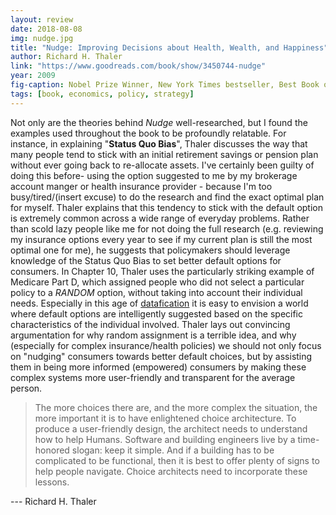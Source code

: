 ```yaml
---
layout: review
date: 2018-08-08
img: nudge.jpg
title: "Nudge: Improving Decisions about Health, Wealth, and Happiness"
author: Richard H. Thaler
link: "https://www.goodreads.com/book/show/3450744-nudge"
year: 2009
fig-caption: Nobel Prize Winner, New York Times bestseller, Best Book of the Year by The Economist and the Financial Times
tags: [book, economics, policy, strategy]
---
```

Not only are the theories behind *Nudge* well-researched, but I found the examples used throughout the book to be profoundly relatable. For instance, in explaining "**Status Quo Bias**", Thaler discusses the way that many people tend to stick with an initial retirement savings or pension plan without ever going back to re-allocate assets. I've certainly been guilty of doing this before- using the option suggested to me by my brokerage account manger or health insurance provider - because I'm too busy/tired/(insert excuse) to do the research and find the exact optimal plan for myself. Thaler explains that this tendency to stick with the default option is extremely common across a wide range of everyday problems. Rather than scold lazy people like me for not doing the full research (e.g. reviewing my insurance options every year to see if my current plan is still the most optimal one for me), he suggests that policymakers should leverage knowledge of the Status Quo Bias to set better default options for consumers. In Chapter 10, Thaler uses the particularly striking example of Medicare Part D, which assigned people who did not select a particular policy to a *RANDOM* option, without taking into account their individual needs. Especially in this age of <a href="/big-data/">datafication</a> it is easy to envision a world where default options are intelligently suggested based on the specific characteristics of the individual involved. Thaler lays out convincing argumentation for why random assignment is a terrible idea, and why (especially for complex insurance/health policies) we should not only focus on "nudging" consumers towards better default choices, but by assisting them in being more informed (empowered) consumers by making these complex systems more user-friendly and transparent for the average person.

> The more choices there are, and the more complex the situation, the more important it is to have enlightened choice architecture. To produce a user-friendly design, the architect needs to understand how to help Humans. Software and building engineers live by a time-honored slogan: keep it simple. And if a building has to be complicated to be functional, then it is best to offer plenty of signs to help people navigate. Choice architects need to incorporate these lessons.

--- Richard H. Thaler
